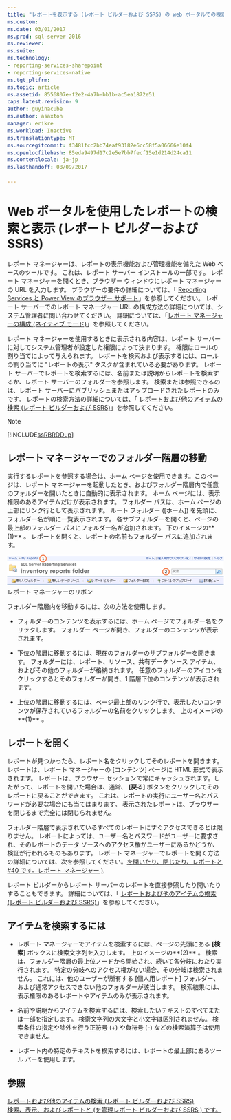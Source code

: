 ```yaml
---
title: "レポートを表示する (レポート ビルダーおよび SSRS) の web ポータルでの検索と |Microsoft ドキュメント"
ms.custom: 
ms.date: 03/01/2017
ms.prod: sql-server-2016
ms.reviewer: 
ms.suite: 
ms.technology:
- reporting-services-sharepoint
- reporting-services-native
ms.tgt_pltfrm: 
ms.topic: article
ms.assetid: 8556807e-f2e2-4a7b-bb1b-ac5ea1872e51
caps.latest.revision: 9
author: guyinacube
ms.author: asaxton
manager: erikre
ms.workload: Inactive
ms.translationtype: MT
ms.sourcegitcommit: f3481fcc2bb74eaf93182e6cc58f5a06666e10f4
ms.openlocfilehash: 85eda9497d17c2e5e7bb7fecf15e1d214d24ca11
ms.contentlocale: ja-jp
ms.lasthandoff: 08/09/2017

---
```

# <a name="finding-and-viewing-reports-in-the-web-portal-report-builder-and-ssrs"></a>Web ポータルを使用したレポートの検索と表示 (レポート ビルダーおよび SSRS)
  レポート マネージャーは、レポートの表示機能および管理機能を備えた Web ベースのツールです。 これは、レポート サーバー インストールの一部です。 レポート マネージャーを開くとき、ブラウザー ウィンドウにレポート マネージャーの URL を入力します。 ブラウザーの要件の詳細については、「 [Reporting Services と Power View のブラウザー サポート](../../reporting-services/browser-support-for-reporting-services-and-power-view.md)」を参照してください。 レポート サーバーでのレポート マネージャー URL の構成方法の詳細については、システム管理者に問い合わせてください。 詳細については、「[レポート マネージャーの構成 (ネイティブ モード)](../../reporting-services/report-server/configure-report-manager-native-mode.md)」を参照してください。  
  
 レポート マネージャーを使用するときに表示される内容は、レポート サーバーに対してシステム管理者が設定した権限によって決まります。 権限はロールの割り当てによって与えられます。 レポートを検索および表示するには、ロールの割り当てに "レポートの表示" タスクが含まれている必要があります。 レポート サーバーでレポートを検索するには、名前または説明からレポートを検索するか、レポート サーバーのフォルダーを参照します。 検索または参照できるのは、レポート サーバーにパブリッシュまたはアップロードされたレポートのみです。 レポートの検索方法の詳細については、「 [レポートおよび他のアイテムの検索 &#40;レポート ビルダーおよび SSRS&#41;](../../reporting-services/report-builder/searching-for-reports-and-other-items-report-builder-and-ssrs.md)」を参照してください。  
  
> [!NOTE]  
>  [!INCLUDE[ssRBRDDup](../../includes/ssrbrddup-md.md)]  
  
## <a name="navigating-the-folder-hierarchy-in-report-manager"></a>レポート マネージャーでのフォルダー階層の移動  
 実行するレポートを参照する場合は、ホーム ページを使用できます。このページは、レポート マネージャーを起動したとき、およびフォルダー階層内で任意のフォルダーを開いたときに自動的に表示されます。 ホーム ページには、表示権限のあるアイテムだけが表示されます。 フォルダー パスは、ホーム ページの上部にリンク行として表示されます。 ルート フォルダー ([ホーム]) を先頭に、フォルダー名が順に一覧表示されます。 各サブフォルダーを開くと、ページの最上部のフォルダー パスにフォルダー名が追加されます。 下のイメージの**(1)** 。 レポートを開くと、レポートの名前もフォルダー パスに追加されます。  
  
 ![レポート マネージャー リボンとナビゲーション](../../reporting-services/report-builder/media/rs-reportmanager-ribbon.gif "レポート マネージャー リボンとナビゲーション")  
レポート マネージャーのリボン  
  
 フォルダー階層内を移動するには、次の方法を使用します。  
  
-   フォルダーのコンテンツを表示するには、ホーム ページでフォルダー名をクリックします。 フォルダー ページが開き、フォルダーのコンテンツが表示されます。  
  
-   下位の階層に移動するには、現在のフォルダーのサブフォルダーを開きます。 フォルダーには、レポート、リソース、共有データ ソース アイテム、およびその他のフォルダーが格納されます。 任意のフォルダーのアイコンをクリックするとそのフォルダーが開き、1 階層下位のコンテンツが表示されます。  
  
-   上位の階層に移動するには、ページ最上部のリンク行で、表示したいコンテンツが保存されているフォルダーの名前をクリックします。 上のイメージの**(1)** 。  
  
## <a name="opening-a-report"></a>レポートを開く  
 レポートが見つかったら、レポート名をクリックしてそのレポートを開きます。 レポートは、レポート マネージャーの [コンテンツ] ページに HTML 形式で表示されます。 レポートは、ブラウザー セッションで常にキャッシュされます。したがって、レポートを開いた場合は、通常、 **[戻る]** ボタンをクリックしてそのレポートに戻ることができます。 これは、レポートの実行にユーザー名とパスワードが必要な場合にも当てはまります。 表示されたレポートは、ブラウザーを閉じるまで完全には閉じられません。  
  
 フォルダー階層で表示されているすべてのレポートにすぐアクセスできるとは限りません。 レポートによっては、ユーザー名とパスワードがユーザーに要求され、そのレポートのデータ ソースへのアクセス権がユーザーにあるかどうか、検証が行われるものもあります。 レポート マネージャーでレポートを開く方法の詳細については、次を参照してください。[を開いたり、閉じたり、レポートと #40 です。レポート マネージャー &#41;](../../reporting-services/reports/open-and-close-a-report-report-manager.md).  
  
 レポート ビルダーからレポート サーバーのレポートを直接参照したり開いたりすることもできます。 詳細については、「 [レポートおよび他のアイテムの検索 &#40;レポート ビルダーおよび SSRS&#41;](../../reporting-services/report-builder/searching-for-reports-and-other-items-report-builder-and-ssrs.md)」を参照してください。  
  
## <a name="to-search-for-a-items"></a>アイテムを検索するには  
  
-   レポート マネージャーでアイテムを検索するには、ページの先頭にある **[検索]** ボックスに検索文字列を入力します。 上のイメージの**(2)** 。 検索は、フォルダー階層の最上位ノードから開始され、続いて各分岐にわたり実行されます。 特定の分岐へのアクセス権がない場合、その分岐は検索されません。 これには、他のユーザーが所有する [個人用レポート] フォルダー、および通常アクセスできない他のフォルダーが該当します。 検索結果には、表示権限のあるレポートやアイテムのみが表示されます。  
  
-   名前や説明からアイテムを検索するには、検索したいテキストのすべてまたは一部を指定します。 検索文字列の大文字と小文字は区別されません。 検索条件の指定や除外を行う正符号 (+) や負符号 (-) などの検索演算子は使用できません。  
  
-   レポート内の特定のテキストを検索するには、レポートの最上部にあるツール バーを使用します。  
  
## <a name="see-also"></a>参照  
 [レポートおよび他のアイテムの検索 &#40;レポート ビルダーおよび SSRS&#41;](../../reporting-services/report-builder/searching-for-reports-and-other-items-report-builder-and-ssrs.md)   
 [検索、表示、およびレポートと &#40;を管理レポート ビルダーおよび SSRS &#41; です。](../../reporting-services/report-builder/finding-viewing-and-managing-reports-report-builder-and-ssrs.md)  
  
  

